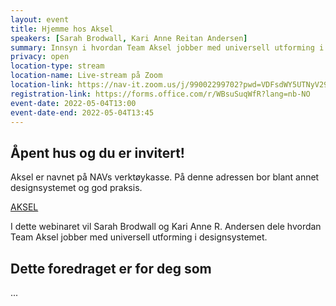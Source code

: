 ```yaml
---
layout: event
title: Hjemme hos Aksel
speakers: [Sarah Brodwall, Kari Anne Reitan Andersen]
summary: Innsyn i hvordan Team Aksel jobber med universell utforming i designsystemet.
privacy: open
location-type: stream
location-name: Live-stream på Zoom
location-link: https://nav-it.zoom.us/j/99002299702?pwd=VDFsdWY5UTNyV29xbitJd0s0RVJpQT09
registration-link: https://forms.office.com/r/WBsuSuqWfR?lang=nb-NO
event-date: 2022-05-04T13:00
event-date-end: 2022-05-04T13:45
---
```


## Åpent hus og du er invitert!
Aksel er navnet på NAVs verktøykasse. 
På denne adressen bor blant annet designsystemet og god praksis. 

[AKSEL](https://design.nav.no/)

I dette webinaret vil Sarah Brodwall og Kari Anne R. Andersen dele hvordan Team Aksel jobber med universell utforming i designsystemet. 


## Dette foredraget er for deg som
...
